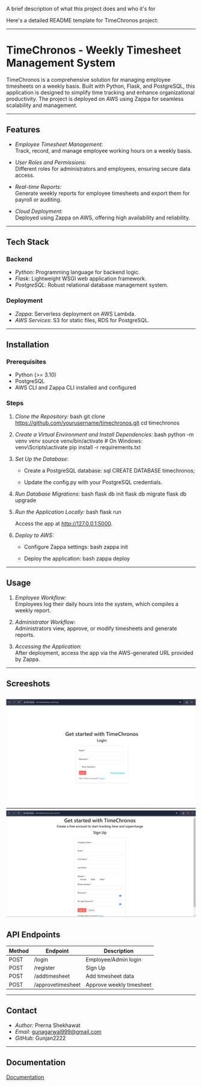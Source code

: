A brief description of what this project does and who it's for

Here's a detailed README template for TimeChronos project:

---

# TimeChronos - Weekly Timesheet Management System

TimeChronos is a comprehensive solution for managing employee timesheets on a weekly basis. Built with Python, Flask, and PostgreSQL, this application is designed to simplify time tracking and enhance organizational productivity. The project is deployed on AWS using Zappa for seamless scalability and management.

---

## Features

- *Employee Timesheet Management:*  
  Track, record, and manage employee working hours on a weekly basis.
  
- *User Roles and Permissions:*  
  Different roles for administrators and employees, ensuring secure data access.

- *Real-time Reports:*  
  Generate weekly reports for employee timesheets and export them for payroll or auditing.

- *Cloud Deployment:*  
  Deployed using Zappa on AWS, offering high availability and reliability.

---

## Tech Stack

### Backend
- *Python*: Programming language for backend logic.
- *Flask*: Lightweight WSGI web application framework.
- *PostgreSQL*: Robust relational database management system.

### Deployment
- *Zappa*: Serverless deployment on AWS Lambda.
- *AWS Services*: S3 for static files, RDS for PostgreSQL.

---

## Installation

### Prerequisites
- Python (>= 3.10)
- PostgreSQL
- AWS CLI and Zappa CLI installed and configured

### Steps

1. *Clone the Repository:*
   bash
   git clone https://github.com/yourusername/timechronos.git
   cd timechronos
   

2. *Create a Virtual Environment and Install Dependencies:*
   bash
   python -m venv venv
   source venv/bin/activate  # On Windows: venv\Scripts\activate
   pip install -r requirements.txt
   

3. *Set Up the Database:*
   - Create a PostgreSQL database:
     sql
     CREATE DATABASE timechronos;
     
   - Update the config.py with your PostgreSQL credentials.

4. *Run Database Migrations:*
   bash
   flask db init
   flask db migrate
   flask db upgrade
   

5. *Run the Application Locally:*
   bash
   flask run
   
   Access the app at http://127.0.0.1:5000.

6. *Deploy to AWS:*
   - Configure Zappa settings:
     bash
     zappa init
     
   - Deploy the application:
     bash
     zappa deploy
     

---

## Usage

1. *Employee Workflow:*  
   Employees log their daily hours into the system, which compiles a weekly report.

2. *Administrator Workflow:*  
   Administrators view, approve, or modify timesheets and generate reports.

3. *Accessing the Application:*  
   After deployment, access the app via the AWS-generated URL provided by Zappa.

---

## Screeshots

![Login Screenshot](https://github.com/Gunjan2222/timechronos/blob/main/login.jpg?raw=true)
![SignUp Screeshot](https://github.com/Gunjan2222/timechronos/blob/main/signup.jpg?raw=true)
---

## API Endpoints

| Method | Endpoint         | Description                      |
|--------|------------------|----------------------------------|                   
| POST   | /login         | Employee/Admin login            |
| POST   | /register     | Sign Up
| POST   | /addtimesheet     | Add timesheet data        |
| POST    | /approvetimesheet       | Approve weekly timesheet|

---

## Contact

- *Author:* Prerna Shekhawat  
- *Email:* gunagarwal999@gmail.com  
- *GitHub:* Gunjan2222

--- 

## Documentation

[Documentation](https://documenter.getpostman.com/view/36133162/2sAXjKbtBQ)
